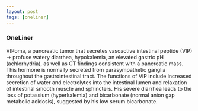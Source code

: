 ```yaml
---
layout: post
tags: [oneliner]
---
```



### OneLiner

VIPoma, a pancreatic tumor that secretes vasoactive intestinal peptide (VIP) -> profuse watery diarrhea, hypokalemia, an elevated gastric pH (achlorhydria), as well as CT findings consistent with a pancreatic mass. This hormone is normally secreted from parasympathetic ganglia throughout the gastrointestinal tract. The functions of VIP include increased secretion of water and electrolytes into the intestinal lumen and relaxation of intestinal smooth muscle and sphincters.  His severe diarrhea leads to the loss of potassium (hyperkalemia) and bicarbonate (normal anion gap metabolic acidosis), suggested by his low serum bicarbonate.
